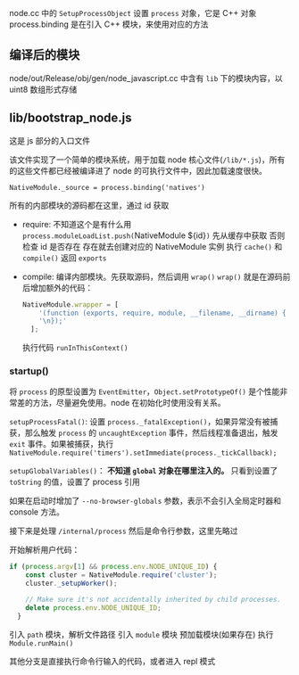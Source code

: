 
node.cc 中的 `SetupProcessObject` 设置 `process` 对象，它是 C++ 对象
process.binding 是在引入 C++ 模块，来使用对应的方法

## 编译后的模块
node/out/Release/obj/gen/node_javascript.cc 中含有 `lib` 下的模块内容，以 uint8 数组形式存储

## lib/bootstrap_node.js

这是 js 部分的入口文件

该文件实现了一个简单的模块系统，用于加载 node 核心文件(`/lib/*.js`)，所有的这些文件都已经被编译进了 node 的可执行文件中，因此加载速度很快。

`NativeModule._source = process.binding('natives')`

所有的内部模块的源码都在这里，通过 id 获取

- require:
  不知道这个是有什么用 `process.moduleLoadList.push(`NativeModule ${id}`)` 
  先从缓存中获取
  否则检查 id 是否存在
  存在就去创建对应的 NativeModule 实例
  执行 `cache()` 和 `compile()`
  返回 `exports`

- compile:
  编译内部模块。先获取源码，然后调用 `wrap()`
  `wrap()` 就是在源码前后增加额外的代码：

  ```javascript
  NativeModule.wrapper = [
      '(function (exports, require, module, __filename, __dirname) { ',
      '\n});'
    ];
  ```
  
  执行代码 `runInThisContext()`
  
### startup()

将 `process` 的原型设置为 `EventEmitter`，`Object.setPrototypeOf()` 是个性能非常差的方法，尽量避免使用。node 在初始化时使用没有关系。

`setupProcessFatal()`: 设置 `process._fatalException()`，如果异常没有被捕获，那么触发 `process` 的 `uncaughtException` 事件，然后线程准备退出，触发 `exit` 事件。如果被捕获，执行 `NativeModule.require('timers').setImmediate(process._tickCallback);`

`setupGlobalVariables()`： **不知道 `global` 对象在哪里注入的。**
  只看到设置了 `toString` 的值，设置了 process 引用
  
如果在启动时增加了 `--no-browser-globals` 参数，表示不会引入全局定时器和 console 方法。

接下来是处理 `/internal/process`
然后是命令行参数，这里先略过

开始解析用户代码：

```javascript
if (process.argv[1] && process.env.NODE_UNIQUE_ID) {
    const cluster = NativeModule.require('cluster');
    cluster._setupWorker();

    // Make sure it's not accidentally inherited by child processes.
    delete process.env.NODE_UNIQUE_ID;
  }
  ```
  
引入 `path` 模块，解析文件路径
引入 `module` 模块
预加载模块(如果存在)
执行 `Module.runMain()`

其他分支是直接执行命令行输入的代码，或者进入 repl 模式

